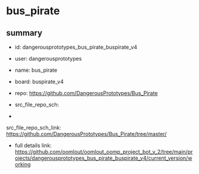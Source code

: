 # bus_pirate
 
## summary 
* id: dangerousprototypes_bus_pirate_buspirate_v4
* user: dangerousprototypes
* name: bus_pirate
* board: buspirate_v4
* repo: https://github.com/DangerousPrototypes/Bus_Pirate



* src_file_repo_sch: 
*
 src_file_repo_sch_link: https://github.com/DangerousPrototypes/Bus_Pirate/tree/master/
* full details link: https://github.com/oomlout/oomlout_oomp_project_bot_v_2/tree/main/projects/dangerousprototypes_bus_pirate_buspirate_v4/current_version/working  






